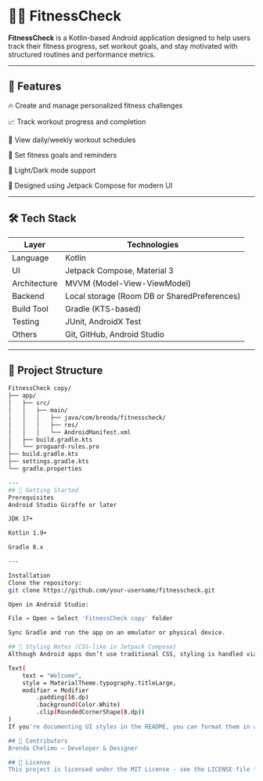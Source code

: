 # 🏋️‍♀️ FitnessCheck

**FitnessCheck** is a Kotlin-based Android application designed to help users track their fitness progress, set workout goals, and stay motivated with structured routines and performance metrics.

---

## 📱 Features

🔥 Create and manage personalized fitness challenges

📈 Track workout progress and completion

📅 View daily/weekly workout schedules

🎯 Set fitness goals and reminders

🌙 Light/Dark mode support

🧠 Designed using Jetpack Compose for modern UI

---

## 🛠️ Tech Stack

| Layer         | Technologies                                      |
|---------------|---------------------------------------------------|
| Language      | Kotlin                                             |
| UI            | Jetpack Compose, Material 3                        |
| Architecture  | MVVM (Model-View-ViewModel)                        |
| Backend       | Local storage (Room DB or SharedPreferences)      |
| Build Tool    | Gradle (KTS-based)                                 |
| Testing       | JUnit, AndroidX Test                               |
| Others        | Git, GitHub, Android Studio                       |

---

## 📂 Project Structure

```bash
FitnessCheck copy/
├── app/
│   ├── src/
│   │   ├── main/
│   │   │   ├── java/com/brenda/fitnesscheck/
│   │   │   ├── res/
│   │   │   └── AndroidManifest.xml
│   ├── build.gradle.kts
│   └── proguard-rules.pro
├── build.gradle.kts
├── settings.gradle.kts
└── gradle.properties

---
## 🚀 Getting Started
Prerequisites
Android Studio Giraffe or later

JDK 17+

Kotlin 1.9+

Gradle 8.x

---

Installation
Clone the repository:
git clone https://github.com/your-username/fitnesscheck.git

Open in Android Studio:

File → Open → Select 'FitnessCheck copy' folder

Sync Gradle and run the app on an emulator or physical device.

## 🎨 Styling Notes (CSS-like in Jetpack Compose)
Although Android apps don’t use traditional CSS, styling is handled via Jetpack Compose like so:

Text(
    text = "Welcome",
    style = MaterialTheme.typography.titleLarge,
    modifier = Modifier
        .padding(16.dp)
        .background(Color.White)
        .clip(RoundedCornerShape(8.dp))
)
If you're documenting UI styles in the README, you can format them in a similar Kotlin code block. No need to replicate actual CSS.

## 👥 Contributors
Brenda Chelimo – Developer & Designer

## 📄 License
This project is licensed under the MIT License - see the LICENSE file for details.



